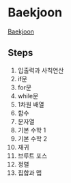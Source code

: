 # Baekjoon
<a href='https://www.acmicpc.net/step'>Baekjoon</a>

## Steps
1. 입출력과 사칙연산
2. if문
3. for문
4. while문
5. 1차원 배열
6. 함수
7. 문자열
8. 기본 수학 1
9. 기본 수학 2
10. 재귀
11. 브루트 포스
12. 정렬
13. 집합과 맵
